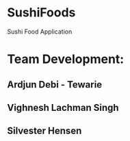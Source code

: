 # SushiFoods
Sushi Food Application

# Team Development: 

## Ardjun Debi - Tewarie
## Vighnesh Lachman Singh
## Silvester Hensen
